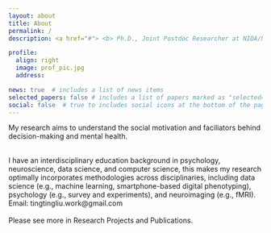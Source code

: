 ```yaml
---
layout: about
title: About
permalink: /
description: <a href="#"> <b> Ph.D., Joint Postdoc Researcher at NIDA/NIH & WWBP/UPenn </b>

profile:
  align: right
  image: prof_pic.jpg
  address: 

news: true  # includes a list of news items
selected_papers: false # includes a list of papers marked as "selected={true}"
social: false  # true to includes social icons at the bottom of the page
---
```


My research aims to understand the social motivation and faciliators behind decision-making and mental health.

  <br>
I have an interdisciplinary education background in psychology, neuroscience, data science, and computer science, this makes my research optimally incorporates methodologies across disciplinaries, including data science (e.g., machine learning, smartphone-based digital phenotyping), psychology (e.g., survey and experiments), and neuroimaging (e.g., fMRI). 

<br>
Email: tingtingliu.work@gmail.com
       
  <br>
   <br>
Please see more in Research Projects and Publications.
  <br>
    <br>
    <br>
